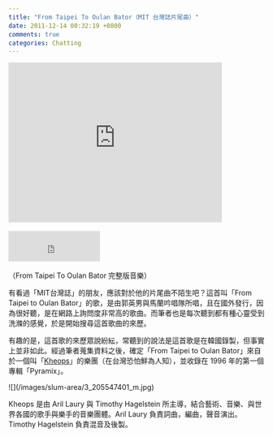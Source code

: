 ```yaml
---
title: "From Taipei To Oulan Bator（MIT 台灣誌片尾曲）"
date: 2011-12-14 00:32:19 +0800
comments: true
categories: Chatting
---
```

<p><iframe width="420" height="315" src="http://www.youtube.com/embed/2WkxjOyhIY0?rel=0#t=5m49s" frameborder="0" allowfullscreen=""></iframe></p><p><iframe width="180" height="60" style="border-style: initial; border-color: initial;" marginwidth="0" marginheight="0" src="http://vlog.xuite.net/embed/Wkhzd203LTQwNjkxMTUuZmx2?ar=0&amp;as=0" scrolling="no" frameborder="0"></iframe></p><p>（From Taipei To Oulan Bator 完整版音樂）</p><p>有看過「MIT台灣誌」的朋友，應該對於他的片尾曲不陌生吧？這首叫「From Taipei to Oulan Bator」的歌，是由郭英男與馬蘭吟唱隊所唱，且在國外發行，因為很好聽，是在網路上詢問度非常高的歌曲。而筆者也是每次聽到都有種心靈受到洗滌的感覺，於是開始搜尋這首歌曲的來歷。</p><p><span><span>有趣的是，這首歌的來歷眾說紛紜，常聽到的說法是這首歌是在韓國錄製，但事實上並非如此。經過筆者蒐集資料之後，確定</span></span>「From Taipei to Oulan Bator」來自於一個叫「<a href="http://www.arilprivatestudio.be/khe/index.php">Kheops</a>」的樂團（在台灣恐怕鮮為人知），並收錄在 1996 年的第一個專輯「Pyramix」。</p><p>![](/images/slum-area/3_205547401_m.jpg)</p><p><span><span>Kheops 是由 Aril Laury 與 Timothy Hagelstein 所主導，結合藝術、音樂、與世界各國的歌手與樂手的音樂團體。Aril Laury 負責詞曲，編曲，聲音演出。Timothy Hagelstein 負責混音及後製。</span></span></p>
